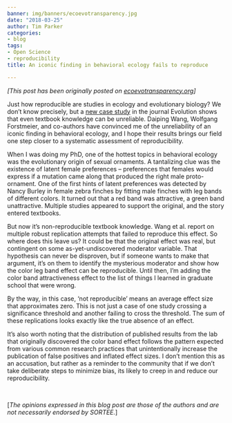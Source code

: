 ```yaml
---
banner: img/banners/ecoevotransparency.jpg
date: "2018-03-25"
author: Tim Parker
categories:
- blog
tags:
- Open Science
- reproducibility
title: An iconic finding in behavioral ecology fails to reproduce

---
```


*[This post has been originally posted on [ecoevotransparency.org](http://www.ecoevotransparency.org/)]*    


Just how reproducible are studies in ecology and evolutionary biology? We don’t know precisely, but a [new case study](https://doi.org/10.1111/evo.13459) in the journal Evolution shows that even textbook knowledge can be unreliable. Daiping Wang, Wolfgang Forstmeier, and co-authors have convinced me of the unreliability of an iconic finding in behavioral ecology, and I hope their results brings our field one step closer to a systematic assessment of reproducibility.    

When I was doing my PhD, one of the hottest topics in behavioral ecology was the evolutionary origin of sexual ornaments. A tantalizing clue was the existence of latent female preferences – preferences that females would express if a mutation came along that produced the right male proto-ornament. One of the first hints of latent preferences was detected by Nancy Burley in female zebra finches by fitting male finches with leg bands of different colors. It turned out that a red band was attractive, a green band unattractive.  Multiple studies appeared to support the original, and the story entered textbooks.    

But now it’s non-reproducible textbook knowledge. Wang et al. report on multiple robust replication attempts that failed to reproduce this effect. So where does this leave us? It could be that the original effect was real, but contingent on some as-yet-undiscovered moderator variable. That hypothesis can never be disproven, but if someone wants to make that argument, it’s on them to identify the mysterious moderator and show how the color leg band effect can be reproducible. Until then, I’m adding the color band attractiveness effect to the list of things I learned in graduate school that were wrong.    

By the way, in this case, ‘not reproducible’ means an average effect size that approximates zero. This is not just a case of one study crossing a significance threshold and another failing to cross the threshold. The sum of these replications looks exactly like the true absence of an effect.    

It’s also worth noting that the distribution of published results from the lab that originally discovered the color band effect follows the pattern expected from various common research practices that unintentionally increase the publication of false positives and inflated effect sizes. I don’t mention this as an accusation, but rather as a reminder to the community that if we don’t take deliberate steps to minimize bias, its likely to creep in and reduce our reproducibility.    

&nbsp;
&nbsp;

[*The opinions expressed in this blog post are those of the authors and are not necessarily endorsed by SORTEE.*]  